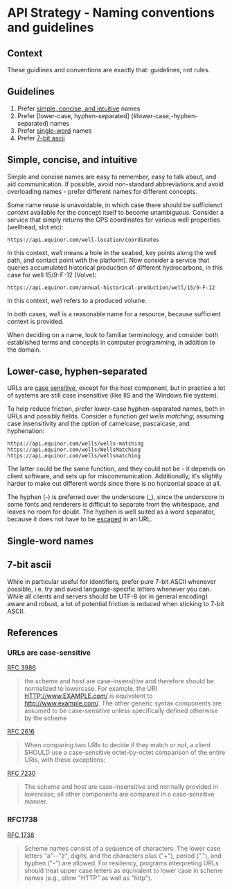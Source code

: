 # API Strategy - Naming conventions and guidelines

## Context

These guidlines and conventions are exactly that: guidelines, not rules.

## Guidelines

1. Prefer [simple, concise, and intuitive](#simple,-concise,-and-intuitive)
   names
2. Prefer [lower-case, hyphen-separated] (#lower-case,-hyphen-separated) names
3. Prefer [single-word](#single-word-names) names
4. Prefer [7-bit ascii](#7-bit-ASCII)

## Simple, concise, and intuitive

Simple and concise names are easy to remember, easy to talk about, and aid
communication. If possible, avoid non-standard abbreviations and avoid
overloading names - prefer different names for different concepts.

Some name reuse is unavoidable, in which case there should be sufficienct
_context_ available for the concept itself to become unambiguous. Consider a
service that simply returns the GPS coordinates for various well properties
(wellhead, slot etc):

```
https://api.equinor.com/well-location/coordinates
```

In this context, _well_ means a hole in the seabed, key points along the well
path, and contact point with the platform). Now consider a service that queries
accumulated historical production of different hydrocarbons, in this case for
well 15/9-F-12 (Volve):

```
https://api.equinor.com/annual-historical-production/well/15/9-F-12
```

In this context, _well_ refers to a produced volume.

In both cases, _well_ is a reasonable name for a resource, because sufficient
context is provided.

When deciding on a name, look to familiar terminology, and consider both
established terms and concepts in computer programming, in addition to the
domain.

## Lower-case, hyphen-separated

URLs are [case sensitive](#urls-are-case-sensitive), except for the host
component, but in practice a lot of systems are still case insensitive (like
IIS and the Windows file system).

To help reduce friction, prefer lower-case hyphen-separated names, both in URLs
and possibly fields. Consider a function _get wells matching_; assuming case
insensitivity and the option of camelcase, pascalcase, and hyphenation:

```
https://api.equinor.com/wells/wells-matching
https://api.equinor.com/wells/WellsMatching
https://api.equinor.com/wells/wellsmatching
```

The latter could be the same function, and they could not be - it depends on
client software, and sets up for miscommunication. Additionally, it's slightly
harder to make out different words since there is no horizontal space at all.

The hyphen (\-) is preferred over the underscore (\_), since the underscore in
some fonts and renderers is difficult to separate from the whitespace, and
leaves no room for doubt. The hyphen is well suited as a word separator,
because it does not have to be [escaped](#RFC1738) in an URL.

## Single-word names

## 7-bit ascii

While in particular useful for identifiers, prefer pure 7-bit ASCII whenever
possible, i.e. try and avoid language-specific letters whenever you can. While
all clients and servers should be UTF-8 (or in general encoding) aware and
robust, a lot of potential friction is reduced when sticking to 7-bit ASCII.

## References

### URLs are case-sensitive

[RFC 3986](https://tools.ietf.org/html/rfc3986)

> the scheme and host are case-insensitive and therefore should be normalized
> to lowercase. For example, the URI <HTTP://www.EXAMPLE.com/> is equivalent to
> <http://www.example.com/>. The other generic syntax components are assumed to
> be case-sensitive unless specifically defined otherwise by the scheme

[RFC 2616](https://tools.ietf.org/html/rfc2616)

> When comparing two URIs to decide if they match or not, a client SHOULD use a
> case-sensitive octet-by-octet comparison of the entire URIs, with these
> exceptions:

[RFC 7230](https://tools.ietf.org/html/rfc7230)

> The scheme and host are case-insensitive and normally provided in lowercase;
> all other components are compared in a case-sensitive manner.

### RFC1738

[RFC 1738](http://www.ietf.org/rfc/rfc1738.txt)

> Scheme names consist of a sequence of characters. The lower case letters
> "a"--"z", digits, and the characters plus ("+"), period ("."), and hyphen
> ("-") are allowed. For resiliency, programs interpreting URLs should treat
> upper case letters as equivalent to lower case in scheme names (e.g., allow
> "HTTP" as well as "http").
